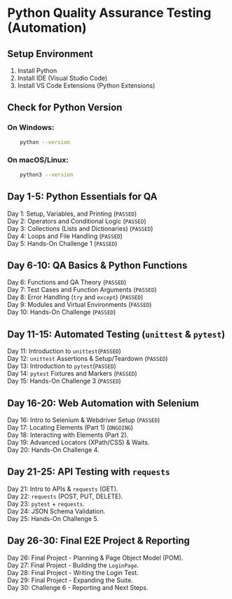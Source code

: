 # Python Quality Assurance Testing (Automation)
## Setup Environment
1. Install Python
2. Install IDE (Visual Studio Code)
3. Install VS Code Extensions (Python Extensions)

## Check for Python Version
### On Windows:
```bash
    python --version
```

### On macOS/Linux:
```bash
    python3 --version
```

## Day 1-5: Python Essentials for QA
Day 1: Setup, Variables, and Printing (`PASSED`) <br>
Day 2: Operators and Conditional Logic (`PASSED`) <br>
Day 3: Collections (Lists and Dictionaries) (`PASSED`) <br>
Day 4: Loops and File Handling (`PASSED`) <br>
Day 5: Hands-On Challenge 1 (`PASSED`) <br>

## Day 6-10: QA Basics & Python Functions
Day 6: Functions and QA Theory (`PASSED`) <br>
Day 7: Test Cases and Function Arguments (`PASSED`) <br>
Day 8: Error Handling (`try` and `except`) (`PASSED`) <br>
Day 9: Modules and Virtual Environments (`PASSED`) <br>
Day 10: Hands-On Challenge (`PASSED`) <br>

## Day 11-15: Automated Testing (`unittest` & `pytest`)
Day 11: Introduction to `unittest`(`PASSED`) <br>
Day 12: `unittest` Assertions & Setup/Teardown (`PASSED`) <br>
Day 13: Introduction to `pytest`(`PASSED`)  <br>
Day 14: `pytest` Fixtures and Markers (`PASSED`) <br>
Day 15: Hands-On Challenge 3 (`PASSED`) <br>

## Day 16-20: Web Automation with Selenium
Day 16: Intro to Selenium & Webdriver Setup (`PASSED`) <br>
Day 17: Locating Elements (Part 1) (`ONGOING`) <br>
Day 18: Interacting with Elements (Part 2). <br>
Day 19: Advanced Locators (XPath/CSS) & Waits. <br>
Day 20: Hands-On Challenge 4. <br>

## Day 21-25: API Testing with `requests`
Day 21: Intro to APIs & `requests` (GET). <br>
Day 22: `requests` (POST, PUT, DELETE). <br>
Day 23: `pytest` + `requests`. <br>
Day 24: JSON Schema Validation. <br>
Day 25: Hands-On Challenge 5. <br>

## Day 26-30: Final E2E Project & Reporting
Day 26: Final Project - Planning & Page Object Model (POM). <br>
Day 27: Final Project - Building the `LoginPage`. <br>
Day 28: Final Project - Writing the Login Test. <br>
Day 29: Final Project - Expanding the Suite. <br>
Day 30: Challenge 6 - Reporting and Next Steps. <br>